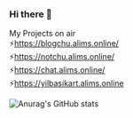 ### Hi there 👋

My Projects on air  
⚡https://blogchu.alims.online/  
⚡https://notchu.alims.online/  
⚡https://chat.alims.online/  
⚡https://yilbasikart.alims.online

![Anurag's GitHub stats](https://github-readme-stats.vercel.app/api?username=alionboard&show_icons=true&theme=radical)
